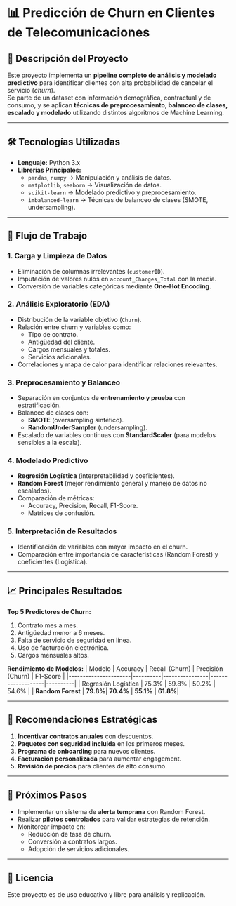 # 📊 Predicción de Churn en Clientes de Telecomunicaciones

## 📌 Descripción del Proyecto  
Este proyecto implementa un **pipeline completo de análisis y modelado predictivo** para identificar clientes con alta probabilidad de cancelar el servicio (*churn*).  
Se parte de un dataset con información demográfica, contractual y de consumo, y se aplican **técnicas de preprocesamiento, balanceo de clases, escalado y modelado** utilizando distintos algoritmos de Machine Learning.

---

## 🛠️ Tecnologías Utilizadas  
- **Lenguaje:** Python 3.x  
- **Librerías Principales:**
  - `pandas`, `numpy` → Manipulación y análisis de datos.
  - `matplotlib`, `seaborn` → Visualización de datos.
  - `scikit-learn` → Modelado predictivo y preprocesamiento.
  - `imbalanced-learn` → Técnicas de balanceo de clases (SMOTE, undersampling).

---

## 📂 Flujo de Trabajo  

### 1. **Carga y Limpieza de Datos**  
- Eliminación de columnas irrelevantes (`customerID`).
- Imputación de valores nulos en `account_Charges_Total` con la media.
- Conversión de variables categóricas mediante **One-Hot Encoding**.

### 2. **Análisis Exploratorio (EDA)**  
- Distribución de la variable objetivo (`Churn`).
- Relación entre churn y variables como:
  - Tipo de contrato.
  - Antigüedad del cliente.
  - Cargos mensuales y totales.
  - Servicios adicionales.
- Correlaciones y mapa de calor para identificar relaciones relevantes.

### 3. **Preprocesamiento y Balanceo**  
- Separación en conjuntos de **entrenamiento y prueba** con estratificación.
- Balanceo de clases con:
  - **SMOTE** (oversampling sintético).
  - **RandomUnderSampler** (undersampling).
- Escalado de variables continuas con **StandardScaler** (para modelos sensibles a la escala).

### 4. **Modelado Predictivo**  
- **Regresión Logística** (interpretabilidad y coeficientes).
- **Random Forest** (mejor rendimiento general y manejo de datos no escalados).
- Comparación de métricas:
  - Accuracy, Precision, Recall, F1-Score.
  - Matrices de confusión.

### 5. **Interpretación de Resultados**  
- Identificación de variables con mayor impacto en el churn.
- Comparación entre importancia de características (Random Forest) y coeficientes (Logística).

---

## 📈 Principales Resultados  

**Top 5 Predictores de Churn:**
1. Contrato mes a mes.
2. Antigüedad menor a 6 meses.
3. Falta de servicio de seguridad en línea.
4. Uso de facturación electrónica.
5. Cargos mensuales altos.

**Rendimiento de Modelos:**
| Modelo               | Accuracy | Recall (Churn) | Precisión (Churn) | F1-Score |
|----------------------|----------|----------------|-------------------|----------|
| Regresión Logística  | 75.3%    | 59.8%          | 50.2%             | 54.6%    |
| **Random Forest**    | **79.8%**| **70.4%**      | **55.1%**         | **61.8%**|

---

## 🎯 Recomendaciones Estratégicas  
1. **Incentivar contratos anuales** con descuentos.
2. **Paquetes con seguridad incluida** en los primeros meses.
3. **Programa de onboarding** para nuevos clientes.
4. **Facturación personalizada** para aumentar engagement.
5. **Revisión de precios** para clientes de alto consumo.

---

## 🚀 Próximos Pasos  
- Implementar un sistema de **alerta temprana** con Random Forest.
- Realizar **pilotos controlados** para validar estrategias de retención.
- Monitorear impacto en:
  - Reducción de tasa de churn.
  - Conversión a contratos largos.
  - Adopción de servicios adicionales.

---

## 📜 Licencia  
Este proyecto es de uso educativo y libre para análisis y replicación.
